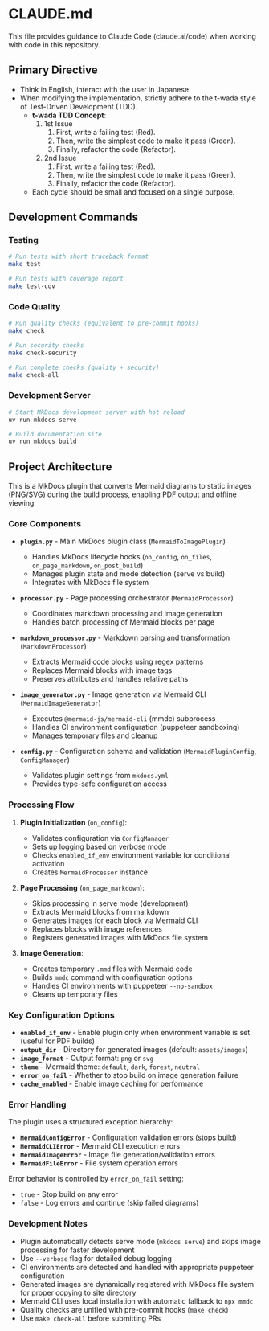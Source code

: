 # CLAUDE.md

This file provides guidance to Claude Code (claude.ai/code) when working with code in this repository.

## Primary Directive

- Think in English, interact with the user in Japanese.
- When modifying the implementation, strictly adhere to the t-wada style of Test-Driven Development (TDD).
  - **t-wada TDD Concept**:
    1. 1st Issue
        1. First, write a failing test (Red).
        2. Then, write the simplest code to make it pass (Green).
        3. Finally, refactor the code (Refactor).
    2. 2nd Issue
        1. First, write a failing test (Red).
        2. Then, write the simplest code to make it pass (Green).
        3. Finally, refactor the code (Refactor).
  - Each cycle should be small and focused on a single purpose.

## Development Commands

### Testing
```bash
# Run tests with short traceback format
make test

# Run tests with coverage report
make test-cov

```

### Code Quality
```bash
# Run quality checks (equivalent to pre-commit hooks)
make check

# Run security checks
make check-security

# Run complete checks (quality + security)
make check-all
```

### Development Server
```bash
# Start MkDocs development server with hot reload
uv run mkdocs serve

# Build documentation site
uv run mkdocs build
```

## Project Architecture

This is a MkDocs plugin that converts Mermaid diagrams to static images (PNG/SVG) during the build process, enabling PDF output and offline viewing.

### Core Components

- **`plugin.py`** - Main MkDocs plugin class (`MermaidToImagePlugin`)
  - Handles MkDocs lifecycle hooks (`on_config`, `on_files`, `on_page_markdown`, `on_post_build`)
  - Manages plugin state and mode detection (serve vs build)
  - Integrates with MkDocs file system

- **`processor.py`** - Page processing orchestrator (`MermaidProcessor`)
  - Coordinates markdown processing and image generation
  - Handles batch processing of Mermaid blocks per page

- **`markdown_processor.py`** - Markdown parsing and transformation (`MarkdownProcessor`)
  - Extracts Mermaid code blocks using regex patterns
  - Replaces Mermaid blocks with image tags
  - Preserves attributes and handles relative paths

- **`image_generator.py`** - Image generation via Mermaid CLI (`MermaidImageGenerator`)
  - Executes `@mermaid-js/mermaid-cli` (mmdc) subprocess
  - Handles CI environment configuration (puppeteer sandboxing)
  - Manages temporary files and cleanup

- **`config.py`** - Configuration schema and validation (`MermaidPluginConfig`, `ConfigManager`)
  - Validates plugin settings from `mkdocs.yml`
  - Provides type-safe configuration access

### Processing Flow

1. **Plugin Initialization** (`on_config`):
   - Validates configuration via `ConfigManager`
   - Sets up logging based on verbose mode
   - Checks `enabled_if_env` environment variable for conditional activation
   - Creates `MermaidProcessor` instance

2. **Page Processing** (`on_page_markdown`):
   - Skips processing in serve mode (development)
   - Extracts Mermaid blocks from markdown
   - Generates images for each block via Mermaid CLI
   - Replaces blocks with image references
   - Registers generated images with MkDocs file system

3. **Image Generation**:
   - Creates temporary `.mmd` files with Mermaid code
   - Builds `mmdc` command with configuration options
   - Handles CI environments with puppeteer `--no-sandbox`
   - Cleans up temporary files

### Key Configuration Options

- **`enabled_if_env`** - Enable plugin only when environment variable is set (useful for PDF builds)
- **`output_dir`** - Directory for generated images (default: `assets/images`)
- **`image_format`** - Output format: `png` or `svg`
- **`theme`** - Mermaid theme: `default`, `dark`, `forest`, `neutral`
- **`error_on_fail`** - Whether to stop build on image generation failure
- **`cache_enabled`** - Enable image caching for performance

### Error Handling

The plugin uses a structured exception hierarchy:
- **`MermaidConfigError`** - Configuration validation errors (stops build)
- **`MermaidCLIError`** - Mermaid CLI execution errors
- **`MermaidImageError`** - Image file generation/validation errors
- **`MermaidFileError`** - File system operation errors

Error behavior is controlled by `error_on_fail` setting:
- `true` - Stop build on any error
- `false` - Log errors and continue (skip failed diagrams)

### Development Notes

- Plugin automatically detects serve mode (`mkdocs serve`) and skips image processing for faster development
- Use `--verbose` flag for detailed debug logging
- CI environments are detected and handled with appropriate puppeteer configuration
- Generated images are dynamically registered with MkDocs file system for proper copying to site directory
- Mermaid CLI uses local installation with automatic fallback to `npx mmdc`
- Quality checks are unified with pre-commit hooks (`make check`)
- Use `make check-all` before submitting PRs
